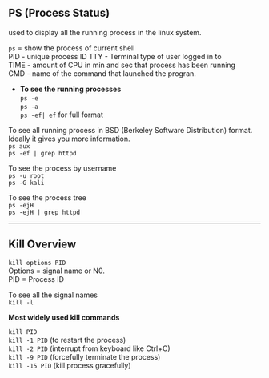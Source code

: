 ## PS (Process Status)
used to display all the running process in the linux system.  

```ps``` = show the process of current shell  
PID - unique process ID
TTY - Terminal type of user logged in to  
TIME - amount of CPU in min and sec that process has been running  
CMD - name of the command that launched the progran.  

- __To see the running processes__  
```ps -e```  
```ps -a```  
```ps -ef| ef``` for full format

To see all running process in BSD (Berkeley Software Distribution) format.  
Ideally it gives you more information.  
```ps aux```  
```ps -ef | grep httpd```  

To see the process by username  
```ps -u root```  
```ps -G kali```  

To see the process tree  
```ps -ejH```  
```ps -ejH | grep httpd```

---

## Kill Overview 

```kill options PID```  
Options = signal name or N0.  
PID = Process ID  

To see all the signal names  
```kill -l```  

__Most widely used kill commands__  

```kill PID```  
```kill -1 PID``` (to restart the process)  
```kill -2 PID``` (interrupt from keyboard like Ctrl+C)  
```kill -9 PID``` (forcefully terminate the process)  
```kill -15 PID``` (kill process gracefully)  

